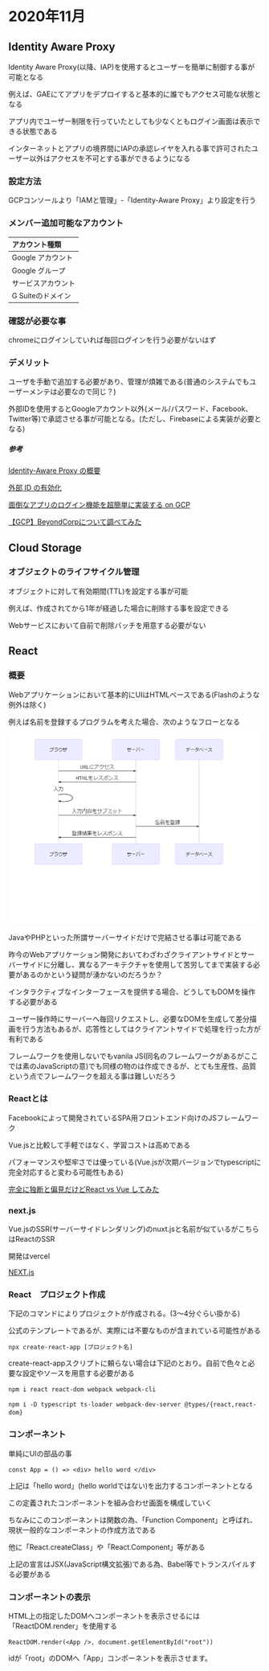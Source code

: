 # 2020年11月

## Identity Aware Proxy

Identity Aware Proxy(以降、IAP)を使用するとユーザーを簡単に制御する事が可能となる

例えば、GAEにてアプリをデプロイすると基本的に誰でもアクセス可能な状態となる

アプリ内でユーザー制限を行っていたとしても少なくともログイン画面は表示できる状態である

インターネットとアプリの境界間にIAPの承認レイヤを入れる事で許可されたユーザー以外はアクセスを不可とする事ができるようになる

### 設定方法

GCPコンソールより「IAMと管理」-「Identity-Aware Proxy」より設定を行う

### メンバー追加可能なアカウント

|アカウント種類|
|:-|
|Google アカウント|
|Google グループ|
|サービスアカウント|
|G Suiteのドメイン|

### 確認が必要な事

chromeにログインしていれば毎回ログインを行う必要がないはず

### デメリット

ユーザを手動で追加する必要があり、管理が煩雑である(普通のシステムでもユーザーメンテは必要なので同じ？)

外部IDを使用するとGoogleアカウント以外(メール/パスワード、Facebook、Twitter等)で承認させる事が可能となる。(ただし、Firebaseによる実装が必要となる)

##### 参考

[Identity-Aware Proxy の概要](https://cloud.google.com/iap/docs/concepts-overview?hl=ja)

[外部 ID の有効化](https://cloud.google.com/iap/docs/enable-external-identities?hl=ja)

[面倒なアプリのログイン機能を超簡単に実装する on GCP](https://medium.com/google-cloud-jp/%E9%9D%A2%E5%80%92%E3%81%AA%E3%82%A2%E3%83%97%E3%83%AA%E3%81%AE%E3%83%AD%E3%82%B0%E3%82%A4%E3%83%B3%E6%A9%9F%E8%83%BD%E3%82%92%E8%B6%85%E7%B0%A1%E5%8D%98%E3%81%AB%E5%AE%9F%E8%A3%85%E3%81%99%E3%82%8B-on-gcp-13db17d6dd2b)

[【GCP】BeyondCorpについて調べてみた](https://qiita.com/Mune_robo/items/5ac7ca29469b6fc454e2)

## Cloud Storage

### オブジェクトのライフサイクル管理

オブジェクトに対して有効期間(TTL)を設定する事が可能

例えば、作成されてから1年が経過した場合に削除する事を設定できる

Webサービスにおいて自前で削除バッチを用意する必要がない

## React

### 概要

Webアプリケーションにおいて基本的にUIはHTMLベースである(Flashのような例外は除く)

例えば名前を登録するプログラムを考えた場合、次のようなフローとなる

![](image01.png)

JavaやPHPといった所謂サーバーサイドだけで完結させる事は可能である

昨今のWebアプリケーション開発においてわざわざクライアントサイドとサーバーサイドに分離し、異なるアーキテクチャを使用して苦労してまで実装する必要があるのかという疑問が湧かないのだろうか？

インタラクティブなインターフェースを提供する場合、どうしてもDOMを操作する必要がある

ユーザー操作時にサーバーへ毎回リクエストし、必要なDOMを生成して差分描画を行う方法もあるが、応答性としてはクライアントサイドで処理を行った方が有利である

フレームワークを使用しないでもvanila JS(同名のフレームワークがあるがここでは素のJavaScriptの意)でも同様の物のは作成できるが、とても生産性、品質という点でフレームワークを超える事は難しいだろう

### Reactとは

Facebookによって開発されているSPA用フロントエンド向けのJSフレームワーク

Vue.jsと比較して手軽ではなく、学習コストは高めである

パフォーマンスや堅牢さでは優っている(Vue.jsが次期バージョンでtypescriptに完全対応すると変わる可能性もある)

[完全に独断と偏見だけどReact vs Vue してみた](https://qiita.com/102Design/items/ae018dc80a4d879d92a8)

### next.js

Vue.jsのSSR(サーバーサイドレンダリング)のnuxt.jsと名前が似ているがこちらはReactのSSR

開発はvercel

[NEXT.js](https://nextjs-docs-ja.netlify.app/docs)

### React　プロジェクト作成

下記のコマンドによりプロジェクトが作成される。(3～4分ぐらい掛かる)

公式のテンプレートであるが、実際には不要なものが含まれている可能性がある

```
npx create-react-app [プロジェクト名]
```

create-react-appスクリプトに頼らない場合は下記のとおり。自前で色々と必要な設定やソースを用意する必要がある

```
npm i react react-dom webpack webpack-cli
```

```
npm i -D typescript ts-loader webpack-dev-server @types/{react,react-dom}
```

### コンポーネント

単純にUIの部品の事

```
const App = () => <div> hello word </div>
```

上記は「hello word」(hello worldではない)を出力するコンポーネントとなる

この定義されたコンポーネントを組み合わせ画面を構成していく

ちなみにこのコンポーネントは関数の為、「Function Component」と呼ばれ、現状一般的なコンポーネントの作成方法である

他に「React.createClass」や「React.Component」等がある

上記の宣言はJSX(JavaScript構文拡張)である為、Babel等でトランスパイルする必要がある

### コンポーネントの表示

HTML上の指定したDOMへコンポーネントを表示させるには「ReactDOM.render」を使用する

```
ReactDOM.render(<App />, document.getElementById("root"))
```

idが「root」のDOMへ「App」コンポーネントを表示させます。